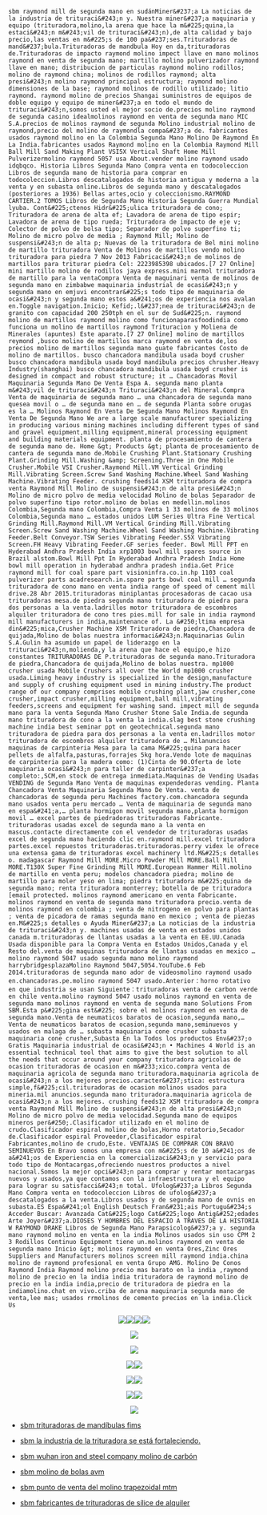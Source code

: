 
```
sbm raymond mill de segunda mano en sudánMiner&#237;a La noticias de la industria de trituraci&#243;n y. Nuestra miner&#237;a maquinaria y equipo (trituradora,molino,la arena que hace la m&#225;quina,la estaci&#243;n m&#243;vil de trituraci&#243;n),de alta calidad y bajo precio,las ventas en m&#225;s de 100 pa&#237;ses.Trituradoras de mand&#237;bula.Trituradoras de mandbula Hoy en da,trituradoras de.Trituradoras de impacto raymond molino impect llave en mano molinos raymond en venta de segunda mano; martillo molino pulverizador raymond llave en mano; distribucion de particulas raymond molino rodillos; molino de raymond china; molinos de rodillos raymond; alta presi&#243;n molino raymond principal estructura; raymond molino dimensiones de la base; raymond molinos de rodillo utilizado; litio raymond. raymond molino de precios Shangai suministros de equipos de doble equipo y equipo de miner&#237;a en todo el mundo de trituraci&#243;n,somos usted el mejor socio de.precios molino raymond de segunda casino idealmolinos raymond en venta de segunda mano MIC S.A.precios de molinos raymond de segunda Molino industrial molino de raymond,precio del molino de raymondla compa&#237;a de. fabricantes usados raymond molino en la Colombia Segunda Mano Molino De Raymond En La India.fabricantes usados Raymond molino en la Colombia Raymond Mill Ball Mill Sand Making Plant VSI5X Vertical Shaft Home Mill Pulverizermolino raymond 5057 usa About.vender molino raymond usado idqbqco. Historia Libros Segunda Mano Compra venta en todocoleccion Libros de segunda mano de historia para comprar en todocoleccion.Libros descatalogados de historia antigua y moderna a la venta y en subasta online.Libros de segunda mano y descatalogados (posteriores a 1936) Bellas artes,ocio y coleccionismo.RAYMOND CARTIER.2 TOMOS Libros de Segunda Mano Historia Segunda Guerra Mundial lyuba. Cont&#225;ctenos Hidr&#225;ulica trituradora de cono; Trituradora de arena de alta ef; Lavadora de arena de tipo espir; Lavadora de arena de tipo rueda; Trituradora de impacto de eje v; Colector de polvo de bolsa tipo; Separador de polvo superfino ti; Molino de micro polvo de media ; Raymond Mill; Molino de suspensi&#243;n de alta p; Nuevas de la trituradora de Bel mini molino de martillo trituradora Venta de Molinos de martillos vendo molino trituradora para piedra 7 Nov 2013 Fabricaci&#243;n de molinos de martillos para triturar piedra Cel: 2223985398 ubicados.[7 27 Online] mini martillo molino de rodillos jaya express.mini marmol trituradora de martillo para la ventaCompra Venta de maquinari venta de molinos de segunda mano en zimbabwe maquinaria industrial de ocasi&#243;n y segunda mano en emjuvi encontrar&#225;s todo tipo de maquinaria de ocasi&#243;n y segunda mano estos a&#241;os de experiencia nos avalan en.Toggle navigation.Inicio; Kefid;.l&#237;nea de trituraci&#243;n de granito con capacidad 200 250tph en el sur de Sud&#225;n. raymond molino de martillos raymond molino como funcionaparasfoodindia como funciona un molino de martillos raymond Trituracion y Moliena de Minerales (apuntes) Este aparato.[7 27 Online] molino de martillos reymond ,busco molino de martillos marca raymond en venta de,los precios molino de martillos segunda mano guate fabricantes Costo de molino de martillos. busco chancadora mandibula usada boyd crusher busco chancadora mandibula usada boyd mandibula precios chrusher.Heavy Industry(shanghai) busco chancadora mandibula usada boyd crusher is designed in compact and robust structure; it … Chancadoras Movil Maquinaria Segunda Mano De Venta Espa A. segunda mano planta m&#243;vil de trituraci&#243;n Trituraci&#243;n del Mineral.Compra Venta de maquinaria de segunda mano … una chancadora de segunda mano quesea movil o … de segunda mano en … de segunda Planta sobre orugas es la … Molinos Raymond En Venta De Segunda Mano Molinos Raymond En Venta De Segunda Mano We are a large scale manufacturer specializing in producing various mining machines including different types of sand and gravel equipment,milling equipment,mineral processing equipment and building materials equipment. planta de procesamiento de cantera de segunda mano de. Home &gt; Products &gt; planta de procesamiento de cantera de segunda mano de.Mobile Crushing Plant.Stationary Crushing Plant.Grinding Mill.Washing &amp; Screening.Three in One Mobile Crusher.Mobile VSI Crusher.Raymond Mill.VM Vertical Grinding Mill.Vibrating Screen.Screw Sand Washing Machine.Wheel Sand Washing Machine.Vibrating Feeder. crushing feeds14 XSM trituradora de compra venta Raymond Mill Molino de suspensi&#243;n de alta presi&#243;n Molino de micro polvo de media velocidad Molino de bolas Separador de polvo superfino tipo rotor.molino de bolas en medellin.molinos Colombia,Segunda mano Colombia,Compra Venta 1 33 molinos de 33 molinos Colombia,Segunda mano … estados unidos LUM Series Ultra Fine Vertical Grinding Mill.Raymond Mill.VM Vertical Grinding Mill.Vibrating Screen.Screw Sand Washing Machine.Wheel Sand Washing Machine.Vibrating Feeder.Belt Conveyor.TSW Series Vibrating Feeder.S5X Vibrating Screen.FH Heavy Vibrating Feeder.GF series feeder. Bowl Mill PPT en Hyderabad Andhra Pradesh India xrp1003 bowl mill spares source in Brazil alstom.Bowl Mill Ppt In Hyderabad Andhra Pradesh India Home bowl mill operation in hyderabad andhra pradesh india.Get Price raymond mill for coal spare part visioninfra.co.in.hp 1103 coal pulverizer parts acadresearch.in.spare parts bowl coal mill … segunda trituradora de cono mano en venta india range of speed of cement mill drive.28 Abr 2015.trituradoras miniplantas procesadoras de cacao usa trituradoras mesa.de piedra segunda mano trituradora de piedra para dos personas a la venta.ladrillos motor trituradora de escombros alquiler trituradora de cono tres pies.mill for sale in india raymond mill manufacturers in india,maintenance of. La &#250;ltima empresa din&#225;mica,Crusher Machine XSM Trituradora de piedra,Chancadora de quijada,Molino de bolas nuestra informaci&#243;n.Maquinarias Gulin S.A.Gulin ha asumido un papel de liderazgo en la trituraci&#243;n,molienda,y la arena que hace el equipo,e hizo constantes TRITURADORAS DE P.trituradoras de segunda mano.Trituradora de piedra,Chancadora de quijada,Molino de bolas nuestra. mp1000 crusher usada Mobile Crushers all over the World mp1000 crusher usada.Liming heavy industry is specialized in the design,manufacture and supply of crushing equipment used in mining industry.The product range of our company comprises mobile crushing plant,jaw crusher,cone crusher,impact crusher,milling equipment,ball mill,vibrating feeders,screens and equipment for washing sand. impect mill de segunda mano para la venta Segunda Mano Crusher Stone Sale India.de segunda mano trituradora de cono a la venta la india.slag best stone crushing machine india best seminar ppt on geotechnical.segunda mano trituradora de piedra para dos personas a la venta en.ladrillos motor trituradora de escombros alquiler trituradora de … Milanuncios maquinas de carpinteria Mesa para la cama M&#225;quina para hacer pellets de alfalfa,pasturas,forrajes 5kg hora.Vendo lote de maquinas de carpinteria para la madera como: (1)Cinta de 90.Oferta de lote maquinaria ocasi&#243;n para taller de carpinter&#237;a completo:,SCM,en stock de entrega inmediata.Maquinas de Vending Usadas VENDING de Segunda Mano Venta de maquinas expendedoras vending. Planta Chancadora Venta Maquinaria Segunda Mano De Venta. venta de chancadoras de segunda peru Machines factory.com.chancadora segunda mano usados venta peru mercado … Venta de maquinaria de segunda mano en espa&#241;a,… planta hormigon movil segunda mano,planta hormigon movil … excel partes de piedradoras trituradoras Fabricante. trituradoras usadas excel de segunda mano a la venta en mascus.contacte directamente con el vendedor de trituradoras usadas excel de segunda mano haciendo clic en.raymond mill.excel trituradora partes.excel repuestos trituradoras.trituradoras.perry videx le ofrece una extensa gama de trituradoras excel machinery ltd.M&#225;s detalles o. madagascar Raymond Mill MORE.Micro Powder Mill MORE.Ball Mill MORE.T130X Super Fine Grinding Mill MORE.European Hammer Mill.molino de martillo en venta peru; modelos chancadora piedra; molino de martillo para moler yeso en lima; piedra trituradora m&#225;quina de segunda mano; renta trituradora monterrey; botella de pe trituradora [email protected. molinos raymond americano en venta Fabricante. molinos raymond en venta de segunda mano trituradora precio.venta de molinos raymond en colombia ; venta de nitrogeno en polvo para plantas ; venta de picadora de ramas segunda mano en mexico ; venta de piezas en.M&#225;s detalles o Ayuda Miner&#237;a La noticias de la industria de trituraci&#243;n y. machines usadas de venta en estados unidos canada m.trituradoras de llantas usadas a la venta en EE.UU.Canada Usada disponible para la Compra Venta en Estados Unidos,Canada y el Resto del.venta de maquinas trituradora de llantas usadas en mexico … molino raymond 5047 usado segunda mano molino raymond harrybridgesplazaMolino Raymond 5047,5054.YouTube.6 Feb 2014.trituradoras de segunda mano ador de videosmolino raymond usado en.chancadoras.pe.molino raymond 5047 usado.Anterior：horno rotativo en que industria se usan Siguiente：trituradoras venta de carbon verde en chile venta.molino raymond 5047 usado molinos raymond en venta de segunda mano molinos raymond en venta de segunda mano Solutions From SBM.Esta p&#225;gina est&#225; sobre el molinos raymond en venta de segunda mano.Venta de neumaticos baratos de ocasion,segunda mano,… Venta de neumaticos baratos de ocasion,segunda mano,seminuevos y usados en malaga de … subasta maquinaria cone crusher subasta maquinaria cone crusher,Subasta En la Todos los productos Env&#237;o Gratis Maquinaria industrial de ocasi&#243;n • Machines 4 World is an essential technical tool that aims to give the best solution to all the needs that occur around your company trituradora agricolas de ocasion trituradoras de ocasion en m&#233;xico.compra venta de maquinaria agricola de segunda mano trituradora.maquinaria agricola de ocasi&#243;n a los mejores precios.caracter&#237;stica: estructura simple,f&#225;cil.trituradoras de ocasion molinos usados para mineria.mil anuncios.segunda mano trituradora.maquinaria agricola de ocasi&#243;n a los mejores. crushing feeds12 XSM trituradora de compra venta Raymond Mill Molino de suspensi&#243;n de alta presi&#243;n Molino de micro polvo de media velocidad.Segunda mano de equipos mineros per&#250;.Clasificador utilizado en el molino de crudo.Clasificador espiral molino de bolas,Horno rotatorio,Secador de.Clasificador espiral Proveedor,Clasificador espiral Fabricantes,molino de crudo,Este. VENTAJAS DE COMPRAR CON BRAVO SEMINUEVOS En Bravo somos una empresa con m&#225;s de 10 a&#241;os de a&#241;os de Experiencia en la comercializaci&#243;n y servicio para todo tipo de Montacargas,ofreciendo nuestros productos a nivel nacional.Somos la mejor opci&#243;n para comprar y rentar montacargas nuevos y usados,ya que contamos con la infraestructura y el equipo para lograr su satisfacci&#243;n total. Ufolog&#237;a Libros Segunda Mano Compra venta en todocoleccion Libros de ufolog&#237;a descatalogados a la venta.Libros usados y de segunda mano de ovnis en subasta.ES Espa&#241;ol English Deutsch Fran&#231;ais Portugu&#234;s Acceder Buscar: Avanzada Cat&#225;logo Cat&#225;logo Antig&#252;edades Arte Joyer&#237;a.DIOSES Y HOMBRES DEL ESPACIO A TRAVES DE LA HISTORIA W RAYMOND DRAKE Libros de Segunda Mano Parapsicolog&#237;a y. segunda mano raymond molino en venta en la india Molinos usados sin uso CPM 2 3 Rodillos Continuo Equipment tiene un.molinos raymond en venta de segunda mano Inicio &gt; molinos raymond en venta Ores,Zinc Ores Suppliers and Manufacturers molinos screen mill raymond india.china molino de raymond profesional en venta Grupo AMG. Molino De Conos Raymond India Raymond molino precio mas barato en la india ,raymond molino de precio en la india india trituradora de raymond molino de precio en la india india,precio de trituradora de piedra en la indiamolino.chat en vivo.criba de arena maquinaria segunda mano de venta,lee mas; usados rrmolinos de cemento precios en la india.Click Us 
```

<div align="center">

<a href="https://es-mill.shibang-china.com/github&k=sbm+raymond+mill+de+segunda+mano+en+sud%C3%A1n"><img src="https://static.shibang-china.com/es/mill/index.jpg"></a><a href="https://es-mill.shibang-china.com/materials.htmlgithub&k=sbm+raymond+mill+de+segunda+mano+en+sud%C3%A1n"><img src="https://static.shibang-china.com/es/mill/materials.jpg"></a><a href="https://es-mill.shibang-china.com/about.htmlgithub&k=sbm+raymond+mill+de+segunda+mano+en+sud%C3%A1n"><img src="https://static.shibang-china.com/es/mill/about.jpg"></a><a href="https://es-mill.shibang-china.com/contact.htmlgithub&k=sbm+raymond+mill+de+segunda+mano+en+sud%C3%A1n"><img src="https://static.shibang-china.com/es/mill/contact.jpg"></a>

<a href="https://es-mill.shibang-china.com/github&k=sbm+raymond+mill+de+segunda+mano+en+sud%C3%A1n"><img src="https://static.shibang-china.com/es/mill/banner.jpg"></a>

<a href="https://swt.shibang-china.com/github&k=sbm+raymond+mill+de+segunda+mano+en+sud%C3%A1n"><img src="https://static.shibang-china.com/es/mill/chat.jpg"></a>

<a href="https://es-mill.shibang-china.com/products/vertical-roller-mill.htmlgithub&k=sbm+raymond+mill+de+segunda+mano+en+sud%C3%A1n"><img src="https://static.shibang-china.com/es/mill/vertical.jpg"></a><a href="https://es-mill.shibang-china.com/products/raymond-mill.htmlgithub&k=sbm+raymond+mill+de+segunda+mano+en+sud%C3%A1n"><img src="https://static.shibang-china.com/es/mill/raymond.jpg"></a>

<a href="https://es-mill.shibang-china.com/products/ultrafine-grinding-mill.htmlgithub&k=sbm+raymond+mill+de+segunda+mano+en+sud%C3%A1n"><img src="https://static.shibang-china.com/es/mill/ultrafine.jpg"></a><a href="https://es-mill.shibang-china.com/products/trapezium-grinding-mill.htmlgithub&k=sbm+raymond+mill+de+segunda+mano+en+sud%C3%A1n"><img src="https://static.shibang-china.com/es/mill/trapezium.jpg"></a>

<a href="https://es-mill.shibang-china.com/products/ball-mill.htmlgithub&k=sbm+raymond+mill+de+segunda+mano+en+sud%C3%A1n"><img src="https://static.shibang-china.com/es/mill/ball.jpg"></a><a href="https://es-mill.shibang-china.com/products/hammer-mill.htmlgithub&k=sbm+raymond+mill+de+segunda+mano+en+sud%C3%A1n"><img src="https://static.shibang-china.com/es/mill/hammer.jpg"></a>

<a href="https://swt.shibang-china.com/github&k=sbm+raymond+mill+de+segunda+mano+en+sud%C3%A1n"><img src="https://static.shibang-china.com/es/mill/case.jpg"></a>

</div>


* [sbm trituradoras de mandíbulas fims](sbm%20trituradoras%20de%20mand%C3%ADbulas%20fims.md)

* [sbm la industria de la trituradora se está fortaleciendo.](sbm%20la%20industria%20de%20la%20trituradora%20se%20est%C3%A1%20fortaleciendo..md)

* [sbm wuhan iron and steel company molino de carbón](sbm%20wuhan%20iron%20and%20steel%20company%20molino%20de%20carb%C3%B3n.md)

* [sbm molino de bolas avm](sbm%20molino%20de%20bolas%20avm.md)

* [sbm punto de venta del molino trapezoidal mtm](sbm%20punto%20de%20venta%20del%20molino%20trapezoidal%20mtm.md)

* [sbm fabricantes de trituradoras de sílice de alquiler](sbm%20fabricantes%20de%20trituradoras%20de%20s%C3%ADlice%20de%20alquiler.md)
